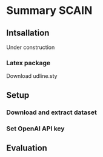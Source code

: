 # Summary SCAIN

## Intsallation
Under construction

### Latex package
Download udline.sty

## Setup
### Download and extract dataset

### Set OpenAI API key

## Evaluation
